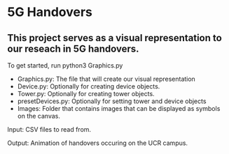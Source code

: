 # 5G Handovers

## This project serves as a visual representation to our reseach in 5G handovers.

To get started, run python3 Graphics.py

- Graphics.py: The file that will create our visual representation
- Device.py: Optionally for creating device objects.
- Tower.py: Optionally for creating tower objects.
- presetDevices.py: Optionally for setting tower and device objects
- Images: Folder that contains images that can be displayed as symbols on the canvas.

Input: CSV files to read from.

Output: Animation of handovers occuring on the UCR campus.
